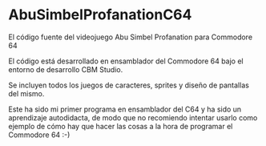 # AbuSimbelProfanationC64
El código fuente del videojuego Abu Simbel Profanation para Commodore 64

El código está desarrollado en ensamblador del Commodore 64 bajo el entorno de desarrollo CBM Studio.

Se incluyen todos los juegos de caracteres, sprites y diseño de pantallas del mismo.

Este ha sido mi primer programa en ensamblador del C64 y ha sido un aprendizaje autodidacta, de modo que no recomiendo intentar usarlo como ejemplo de cómo hay que hacer las cosas a la hora de programar el Commodore 64 :-)

